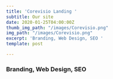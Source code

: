 ```yaml
---
title: 'Corevisio Landing '
subtitle: Our site
date: 2020-01-25T04:00:00Z
thumb_img_path: "/images/Corevisio.png"
img_path: "/images/Corevisio.png"
excerpt: 'Branding, Web Design, SEO '
template: post

---
```

### Branding, Web Design, SEO